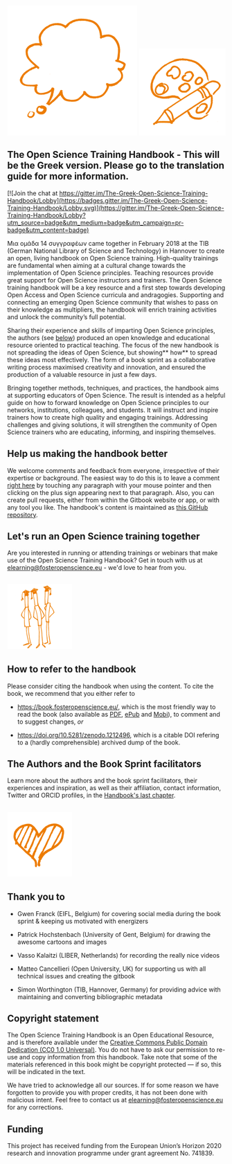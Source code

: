 ![](/Images/Icons/balloon_thought.png) <img src="/Images/Icons/planning_design.png" width="200" height="200" />
## The Open Science Training Handbook - This will be the Greek version. Please go to the translation guide for more information.

[![Join the chat at https://gitter.im/The-Greek-Open-Science-Training-Handbook/Lobby](https://badges.gitter.im/The-Greek-Open-Science-Training-Handbook/Lobby.svg)](https://gitter.im/The-Greek-Open-Science-Training-Handbook/Lobby?utm_source=badge&utm_medium=badge&utm_campaign=pr-badge&utm_content=badge)

Μια ομάδα 14 συγγραφέων came together in February 2018 at the TIB \(German National Library of Science and Technology\) in Hannover to create an open, living handbook on Open Science training. High-quality trainings are fundamental when aiming at a cultural change towards the implementation of Open Science principles. Teaching resources provide great support for Open Science instructors and trainers. The Open Science training handbook will be a key resource and a first step towards developing Open Access and Open Science curricula and andragogies. Supporting and connecting an emerging Open Science community that wishes to pass on their knowledge as multipliers, the handbook will enrich training activities and unlock the community’s full potential.

Sharing their experience and skills of imparting Open Science principles, the authors \(see [below](#the-authors-and-the-book-sprint-facilitators)\) produced an open knowledge and educational resource oriented to practical teaching. The focus of the new handbook is not spreading the ideas of Open Science, but showing** how** to spread these ideas most effectively. The form of a book sprint as a collaborative writing process maximised creativity and innovation, and ensured the production of a valuable resource in just a few days.

Bringing together methods, techniques, and practices, the handbook aims at supporting educators of Open Science. The result is intended as a helpful guide on how to forward knowledge on Open Science principles to our networks, institutions, colleagues, and students. It will instruct and inspire trainers how to create high quality and engaging trainings. Addressing challenges and giving solutions, it will strengthen the community of Open Science trainers who are educating, informing, and inspiring themselves.

## Help us making the handbook better

We welcome comments and feedback from everyone, irrespective of their expertise or background. The easiest way to do this is to leave a comment [right here](https://book.fosteropenscience.eu/) by touching any paragraph with your mouse pointer and then clicking on the plus sign appearing next to that paragraph. Also, you can create pull requests, either from within the Gitbook website or app, or with any tool you like. The handbook's content is maintained as [this GitHub repository](https://github.com/Open-Science-Training-Handbook).

## Let's run an Open Science training together

Are you interested in running or attending trainings or webinars that make use of the Open Science Training Handbook? Get in touch with us at [elearning@fosteropenscience.eu](mailto:elearning@fosteropenscience.eu) - we'd love to hear from you.

## <img src="/Images/Icons/research_group.png" width="150" height="150" />

## How to refer to the handbook

Please consider citing the handbook when using the content. To cite the book, we recommend that you either refer to 

* https://book.fosteropenscience.eu/, which is the most friendly way to read the book (also available as [PDF](https://legacy.gitbook.com/download/pdf/book/open-science-training-handbook/book), [ePub](https://legacy.gitbook.com/download/epub/book/open-science-training-handbook/book) and [Mobi](https://legacy.gitbook.com/download/mobi/book/open-science-training-handbook/book)), to comment and to suggest changes, _or_ 

* https://doi.org/10.5281/zenodo.1212496, which is a citable DOI refering to a (hardly comprehensible) archived dump of the book.

## The Authors and the Book Sprint facilitators

Learn more about the authors and the book sprint facilitators, their experiences and inspiration, as well as their affiliation, contact information, Twitter and ORCID profiles, in the [Handbook's last chapter](./08AboutTheAuthorsAndFacilitators).

## <img src="/Images/Icons/heart.png" width="150" height="150" />

## Thank you to

* Gwen Franck \(EIFL, Belgium\) for covering social media during the book sprint & keeping us motivated with energizers

* Patrick Hochstenbach \(University of Gent, Belgium\) for drawing the awesome cartoons and images

* Vasso Kalaitzi \(LIBER, Netherlands\) for recording the really nice videos

* Matteo Cancellieri \(Open University, UK\) for supporting us with all technical issues and creating the gitbook

* Simon Worthington \(TIB, Hannover, Germany\) for providing advice with maintaining and converting bibliographic metadata 

## Copyright statement 

The Open Science Training Handbook is an Open Educational Resource, and is therefore available under the [Creative Commons Public Domain Dedication \(CC0 1.0 Universal\)](https://creativecommons.org/publicdomain/zero/1.0/). You do not have to ask our permission to re-use and copy information from this handbook. Take note that some of the materials referenced in this book might be copyright protected — if so, this will be indicated in the text. 

We have tried to acknowledge all our sources. If for some reason we have forgotten to provide you with proper credits, it has not been done with malicious intent. Feel free to contact us at [elearning@fosteropenscience.eu](mailto:elearning@fosteropenscience.eu) for any corrections.

## Funding

This project has received funding from the European Union’s Horizon 2020 research and innovation programme under grant agreement No. 741839.

